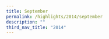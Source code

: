 ```yaml
---
title: September
permalink: /highlights/2014/september
description: ""
third_nav_title: "2014"
---
```

